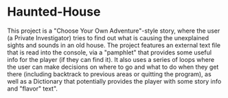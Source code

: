 # Haunted-House
This project is a "Choose Your Own Adventure"-style story, where the user (a Private Investigator) tries to find out what is causing 
the unexplained sights and sounds in an old house.
The project features an external text file that is read into the console, via a "pamphlet" that provides some useful info for the player (if they can find it). It also uses a series of loops where the user can make decisions on where to go and what to do when they get there (including backtrack to previous areas or quitting the program), as well as a Dictionary that potentially provides the player with some story info and "flavor" text".

